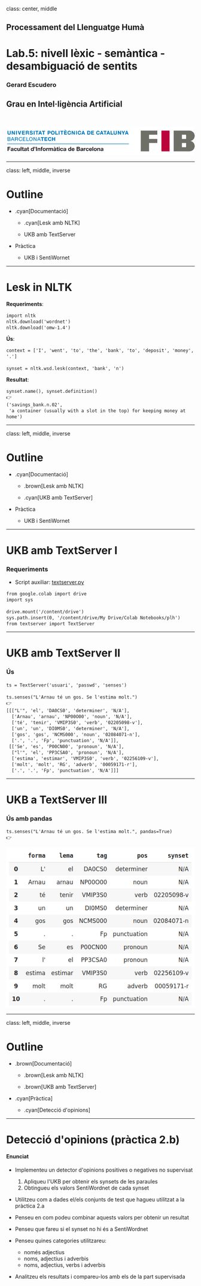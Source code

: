 class: center, middle

## Processament del Llenguatge Humà

# Lab.5: nivell lèxic - semàntica - <br> desambiguació de sentits

### Gerard Escudero

## Grau en Intel·ligència Artificial

<br>

![:scale 75%](../fib.png)

---
class: left, middle, inverse

# Outline

- .cyan[Documentació]

  - .cyan[Lesk amb NLTK]

  - UKB amb TextServer

- Pràctica

  - UKB i SentiWornet

---

# Lesk in NLTK

**Requeriments**:

```python3
import nltk
nltk.download('wordnet')
nltk.download('omw-1.4')
```

**Ús**:

```python3
context = ['I', 'went', 'to', 'the', 'bank', 'to', 'deposit', 'money', '.']

synset = nltk.wsd.lesk(context, 'bank', 'n')
```

**Resultat**:

```python3
synset.name(), synset.definition()
👉
('savings_bank.n.02',
 'a container (usually with a slot in the top) for keeping money at home')
```

---
class: left, middle, inverse

# Outline

- .cyan[Documentació]

  - .brown[Lesk amb NLTK]

  - .cyan[UKB amb TextServer]

- Pràctica

  - UKB i SentiWornet

---

# UKB amb TextServer I

### Requeriments

- Script auxiliar: [textserver.py](../codes/textserver.py)

```
from google.colab import drive
import sys

drive.mount('/content/drive')
sys.path.insert(0, '/content/drive/My Drive/Colab Notebooks/plh')
from textserver import TextServer
```

---

# UKB amb TextServer II

### Ús

```
ts = TextServer('usuari', 'passwd', 'senses') 

ts.senses("L'Arnau té un gos. Se l'estima molt.")
👉
[[["L'", 'el', 'DA0CS0', 'determiner', 'N/A'],
  ['Arnau', 'arnau', 'NP00O00', 'noun', 'N/A'],
  ['té', 'tenir', 'VMIP3S0', 'verb', '02205098-v'],
  ['un', 'un', 'DI0MS0', 'determiner', 'N/A'],
  ['gos', 'gos', 'NCMS000', 'noun', '02084071-n'],
  ['.', '.', 'Fp', 'punctuation', 'N/A']],
 [['Se', 'es', 'P00CN00', 'pronoun', 'N/A'],
  ["l'", 'el', 'PP3CSA0', 'pronoun', 'N/A'],
  ['estima', 'estimar', 'VMIP3S0', 'verb', '02256109-v'],
  ['molt', 'molt', 'RG', 'adverb', '00059171-r'],
  ['.', '.', 'Fp', 'punctuation', 'N/A']]]
```

---

# UKB a TextServer III

### Ús amb pandas

```
ts.senses("L'Arnau té un gos. Se l'estima molt.", pandas=True)
👉  
```
![:scale 50%](figures/pandas.png)

---
class: left, middle, inverse

# Outline

- .brown[Documentació]

  - .brown[Lesk amb NLTK]

  - .brown[UKB amb TextServer]

- .cyan[Pràctica]

  - .cyan[Detecció d'opinions]

---

# Detecció d'opinions (pràctica 2.b)

#### Enunciat

* Implementeu un detector d'opinions positives o negatives no supervisat
  1. Apliqueu l'UKB per obtenir els synsets de les paraules
  2. Obtingueu els valors SentiWordnet de cada synset

* Utilitzeu com a dades el/els conjunts de test que hagueu utilitzat a la pràctica 2.a

* Penseu en com podeu combinar aquests valors per obtenir un resultat

* Penseu que fareu si el synset no hi és a SentiWordnet

* Penseu quines categories utilitzareu:
  - només adjectius
  - noms, adjectius i adverbis
  - noms, adjectius, verbs i adverbis

* Analitzeu els resultats i compareu-los amb els de la part supervisada




